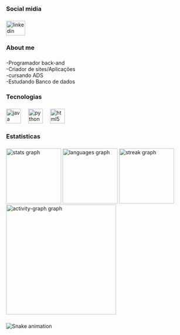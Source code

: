 <h3 align="left">Social midia</h3>

###

<div align="left">
  <a href="https://www.linkedin.com/in/jo%C3%A3o-dianez-9775b2351?utm_source=share&utm_campaign=share_via&utm_content=profile&utm_medium=android_app " target="_blank">
    <img src="https://raw.githubusercontent.com/maurodesouza/profile-readme-generator/master/src/assets/icons/social/linkedin/default.svg" width="52" height="40" alt="linkedin logo"  />
  </a>
</div>

###

<h3 align="left">About me</h3>

###

<p align="left">-Programador back-and<br>-Criador de sites/Aplicações<br>-cursando ADS<br>-Estudando Banco de dados</p>

###

<h3 align="left">Tecnologias</h3>

###

<div align="left">
  <img src="https://cdn.jsdelivr.net/gh/devicons/devicon/icons/java/java-original.svg" height="40" alt="java logo"  />
  <img width="12" />
  <img src="https://cdn.jsdelivr.net/gh/devicons/devicon/icons/python/python-original.svg" height="40" alt="python logo"  />
  <img width="12" />
  <img src="https://cdn.jsdelivr.net/gh/devicons/devicon/icons/html5/html5-original.svg" height="40" alt="html5 logo"  />
</div>

###

<h3 align="left">Estatisticas</h3>

###

<div align="left">
  <img src="https://github-readme-stats.vercel.app/api?username=joaodianez&hide_title=false&hide_rank=false&show_icons=true&include_all_commits=true&count_private=true&disable_animations=false&theme=dracula&locale=en&hide_border=false&order=1" height="150" alt="stats graph"  />
  <img src="https://github-readme-stats.vercel.app/api/top-langs?username=joaodianez&locale=en&hide_title=false&layout=compact&card_width=320&langs_count=5&theme=dracula&hide_border=false&order=2" height="150" alt="languages graph"  />
  <img src="https://streak-stats.demolab.com?user=joaodianez&locale=en&mode=daily&theme=dracula&hide_border=false&border_radius=5&order=3" height="150" alt="streak graph"  />
  <img src="https://github-readme-activity-graph.vercel.app/graph?username=joaodianez&radius=16&theme=react&area=true&order=5" height="300" alt="activity-graph graph"  />
</div>

###

<img src="https://raw.githubusercontent.com/joaodianez/joaodianez/output/snake.svg" alt="Snake animation" />

###
